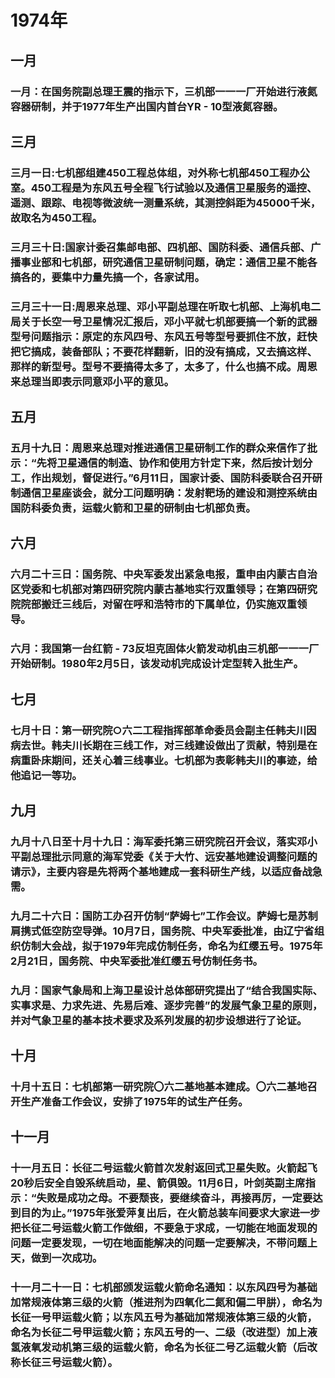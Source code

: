 # 1974年
## 一月
### 一月：在国务院副总理王震的指示下，三机部一一一厂开始进行液氮容器研制，并于1977年生产出国内首台YR - 10型液氮容器。
## 三月
### 三月一日:七机部组建450工程总体组，对外称七机部450工程办公室。450工程是为东风五号全程飞行试验以及通信卫星服务的遥控、遥测、跟踪、电视等微波统一测量系统，其测控斜距为45000千米，故取名为450工程。
### 三月三十日:国家计委召集邮电部、四机部、国防科委、通信兵部、广播事业部和七机部，研究通信卫星研制问题，确定：通信卫星不能各搞各的，要集中力量先搞一个，各家试用。
### 三月三十一日:周恩来总理、邓小平副总理在听取七机部、上海机电二局关于长空一号卫星情况汇报后，邓小平就七机部要搞一个新的武器型号问题指示：原定的东风四号、东风五号等型号要抓住不放，赶快把它搞成，装备部队；不要花样翻新，旧的没有搞成，又去搞这样、那样的新型号。型号不要搞得太多了，太多了，什么也搞不成。周恩来总理当即表示同意邓小平的意见。
## 五月
### 五月十九日：周恩来总理对推进通信卫星研制工作的群众来信作了批示：“先将卫星通信的制造、协作和使用方针定下来，然后按计划分工，作出规划，督促进行。”6月11日，国家计委、国防科委联合召开研制通信卫星座谈会，就分工问题明确：发射靶场的建设和测控系统由国防科委负责，运载火箭和卫星的研制由七机部负责。
## 六月
### 六月二十三日：国务院、中央军委发出紧急电报，重申由内蒙古自治区党委和七机部对第四研究院内蒙古基地实行双重领导；在第四研究院院部搬迁三线后，对留在呼和浩特市的下属单位，仍实施双重领导。
### 六月：我国第一台红箭 - 73反坦克固体火箭发动机由三机部一一一厂开始研制。1980年2月5日，该发动机完成设计定型转入批生产。
## 七月
### 七月十日：第一研究院○六二工程指挥部革命委员会副主任韩夫川因病去世。韩夫川长期在三线工作，对三线建设做出了贡献，特别是在病重卧床期间，还关心着三线事业。七机部为表彰韩夫川的事迹，给他追记一等功。
## 九月
### 九月十八日至十月十九日：海军委托第三研究院召开会议，落实邓小平副总理批示同意的海军党委《关于大竹、远安基地建设调整问题的请示》，主要内容是先将两个基地建成一套科研生产线，以适应备战急需。
### 九月二十六日：国防工办召开仿制“萨姆七”工作会议。萨姆七是苏制肩携式低空防空导弹。10月7日，国务院、中央军委批准，由辽宁省组织仿制大会战，拟于1979年完成仿制任务，命名为红缨五号。1975年2月21日，国务院、中央军委批准红缨五号仿制任务书。
### 九月：国家气象局和上海卫星设计总体部研究提出了“结合我国实际、实事求是、力求先进、先易后难、逐步完善”的发展气象卫星的原则，并对气象卫星的基本技术要求及系列发展的初步设想进行了论证。
## 十月
### 十月十五日：七机部第一研究院〇六二基地基本建成。〇六二基地召开生产准备工作会议，安排了1975年的试生产任务。
## 十一月
### 十一月五日：长征二号运载火箭首次发射返回式卫星失败。火箭起飞20秒后安全自毁系统启动，星、箭俱毁。11月6日，叶剑英副主席指示：“失败是成功之母。不要颓丧，要继续奋斗，再接再厉，一定要达到目的为止。”1975年张爱萍复出后，在火箭总装车间要求大家进一步把长征二号运载火箭工作做细，不要急于求成，一切能在地面发现的问题一定要发现，一切在地面能解决的问题一定要解决，不带问题上天，做到一次成功。
### 十一月二十一日：七机部颁发运载火箭命名通知：以东风四号为基础加常规液体第三级的火箭（推进剂为四氧化二氮和偏二甲肼），命名为长征一号甲运载火箭；以东风五号为基础加常规液体第三级的火箭，命名为长征二号甲运载火箭；东风五号的一、二级（改进型）加上液氢液氧发动机第三级的运载火箭，命名为长征二号乙运载火箭（后改称长征三号运载火箭）。






